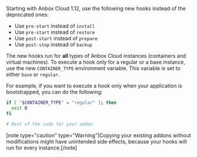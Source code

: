 Starting with Anbox Cloud 1.12, use the following new hooks instead of the deprecated ones:

* Use `pre-start` instead of `install`
* Use `pre-start` instead of `restore`
* Use `post-start` instead of `prepare`
* Use `post-stop` instead of `backup`

The new hooks run for **all** types of Anbox Cloud instances (containers and virtual machines). To execute a hook only for a regular or a base instance, use the new `CONTAINER_TYPE` environment variable. This variable is set to either `base` or `regular`.

For example, if you want to execute a hook only when your application is bootstrapped, you can do the following:
```bash
if [ "$CONTAINER_TYPE" = "regular" ]; then
  exit 0
fi

# Rest of the code for your addon
```

[note type="caution" type="Warning"]Copying your existing addons without modifications might have unintended side effects, because your hooks will run for every instance.[/note]
